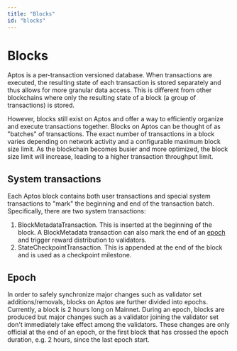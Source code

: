 ```yaml
---
title: "Blocks"
id: "blocks"
---
```


# Blocks

Aptos is a per-transaction versioned database. When transactions are executed, the resulting state of each transaction is
stored separately and thus allows for more granular data access. This is different from other blockchains where only the
resulting state of a block (a group of transactions) is stored.

However, blocks still exist on Aptos and offer a way to efficiently organize and execute transactions together. Blocks
on Aptos can be thought of as "batches" of transactions. The exact number of transactions in a block varies depending on
network activity and a configurable maximum block size limit. As the blockchain becomes busier and more optimized, the
block size limit will increase, leading to a higher transaction throughput limit.

## System transactions
Each Aptos block contains both user transactions and special system transactions to "mark" the beginning and end of the transaction
batch. Specifically, there are two system transactions:
1. BlockMetadataTransaction. This is inserted at the beginning of the block. A BlockMetadata transaction
can also mark the end of an [epoch](#epoch) and trigger reward distribution to validators.
2. StateCheckpointTransaction. This is appended at the end of the block and is used as a checkpoint milestone.

## Epoch
In order to safely synchronize major changes such as validator set additions/removals, blocks on Aptos are further divided
into epochs. Currently, a block is 2 hours long on Mainnet. During an epoch, blocks are produced but major changes such
as a validator joining the validator set don't immediately take effect among the validators. These changes are only official
at the end of an epoch, or the first block that has crossed the epoch duration, e.g. 2 hours, since the last epoch start. 
